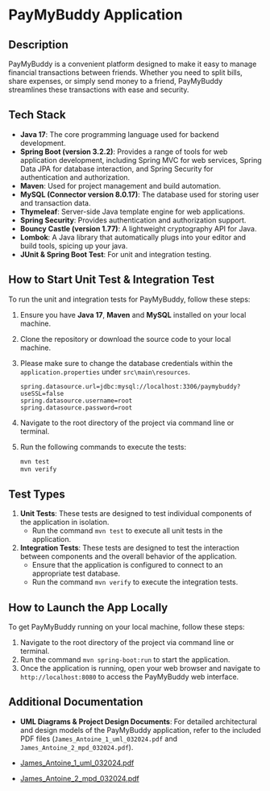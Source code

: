 # PayMyBuddy Application

## Description

PayMyBuddy is a convenient platform designed to make it easy to manage financial transactions between friends. Whether you need to split bills, share expenses, or simply send money to a friend, PayMyBuddy streamlines these transactions with ease and security.

## Tech Stack

- **Java 17**: The core programming language used for backend development.
- **Spring Boot (version 3.2.2)**: Provides a range of tools for web application development, including Spring MVC for web services, Spring Data JPA for database interaction, and Spring Security for authentication and authorization.
- **Maven**: Used for project management and build automation.
- **MySQL (Connector version 8.0.17)**: The database used for storing user and transaction data.
- **Thymeleaf**: Server-side Java template engine for web applications.
- **Spring Security**: Provides authentication and authorization support.
- **Bouncy Castle (version 1.77)**: A lightweight cryptography API for Java.
- **Lombok**: A Java library that automatically plugs into your editor and build tools, spicing up your java.
- **JUnit & Spring Boot Test**: For unit and integration testing.

## How to Start Unit Test & Integration Test

To run the unit and integration tests for PayMyBuddy, follow these steps:

1. Ensure you have **Java 17**, **Maven** and **MySQL** installed on your local machine.
2. Clone the repository or download the source code to your local machine.
3. Please make sure to change the database credentials within the `application.properties` under `src\main\resources`.

    ```properties
    spring.datasource.url=jdbc:mysql://localhost:3306/paymybuddy?useSSL=false
    spring.datasource.username=root
    spring.datasource.password=root
    ```
4. Navigate to the root directory of the project via command line or terminal.
5. Run the following commands to execute the tests:

    ```bash
    mvn test
    mvn verify
    ```

## Test Types

1. **Unit Tests**: These tests are designed to test individual components of the application in isolation.
    - Run the command `mvn test` to execute all unit tests in the application.
2. **Integration Tests**: These tests are designed to test the interaction between components and the overall behavior of the application.
    - Ensure that the application is configured to connect to an appropriate test database.
    - Run the command `mvn verify` to execute the integration tests.

## How to Launch the App Locally

To get PayMyBuddy running on your local machine, follow these steps:

1. Navigate to the root directory of the project via command line or terminal.
2. Run the command `mvn spring-boot:run` to start the application.
3. Once the application is running, open your web browser and navigate to `http://localhost:8080` to access the PayMyBuddy web interface.


## Additional Documentation

- **UML Diagrams & Project Design Documents**: For detailed architectural and design models of the PayMyBuddy application, refer to the included PDF files (`James_Antoine_1_uml_032024.pdf` and `James_Antoine_2_mpd_032024.pdf`).

- [James_Antoine_1_uml_032024.pdf](James_Antoine_1_uml_032024.pdf)

- [James_Antoine_2_mpd_032024.pdf](James_Antoine_2_mpd_032024.pdf)
